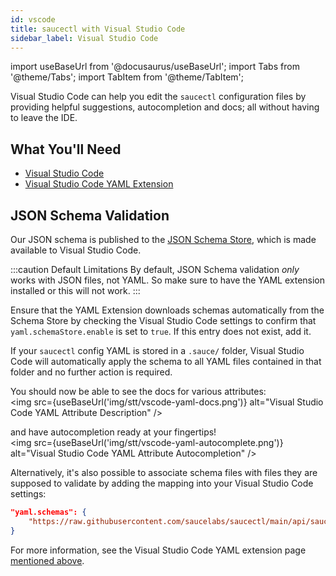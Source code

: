 ```yaml
---
id: vscode
title: saucectl with Visual Studio Code
sidebar_label: Visual Studio Code
---
```


import useBaseUrl from '@docusaurus/useBaseUrl';
import Tabs from '@theme/Tabs';
import TabItem from '@theme/TabItem';

Visual Studio Code can help you edit the `saucectl` configuration files by providing helpful suggestions, autocompletion and docs; all without having to leave the IDE.

## What You'll Need

- [Visual Studio Code](https://code.visualstudio.com/)
- [Visual Studio Code YAML Extension](https://marketplace.visualstudio.com/items?itemName=redhat.vscode-yaml)

## JSON Schema Validation

Our JSON schema is published to the [JSON Schema Store](https://www.schemastore.org/json/), which is made available to Visual Studio Code.

:::caution Default Limitations
By default, JSON Schema validation _only_ works with JSON files, not YAML. So make sure to have the YAML extension installed or this will not work.
:::

Ensure that the YAML Extension downloads schemas automatically from the Schema Store by
checking the Visual Studio Code settings to confirm that `yaml.schemaStore.enable` is set to `true`. If this entry does not exist, add it.

If your `saucectl` config YAML is stored in a `.sauce/` folder, Visual Studio Code will automatically apply the schema to all YAML files contained in that folder and no further action is required.

You should now be able to see the docs for various attributes:<br/><img src={useBaseUrl('img/stt/vscode-yaml-docs.png')} alt="Visual Studio Code YAML Attribute Description" />

and have autocompletion ready at your fingertips!<br/><img src={useBaseUrl('img/stt/vscode-yaml-autocomplete.png')} alt="Visual Studio Code YAML Attribute Autocompletion" />

Alternatively, it's also possible to associate schema files with files they are supposed to validate by adding the mapping into your Visual Studio Code settings:

```json
"yaml.schemas": {
    "https://raw.githubusercontent.com/saucelabs/saucectl/main/api/saucectl.schema.json": "path/to/config.yml"
}
```

For more information, see the Visual Studio Code YAML extension page [mentioned above](#what-youll-need).
